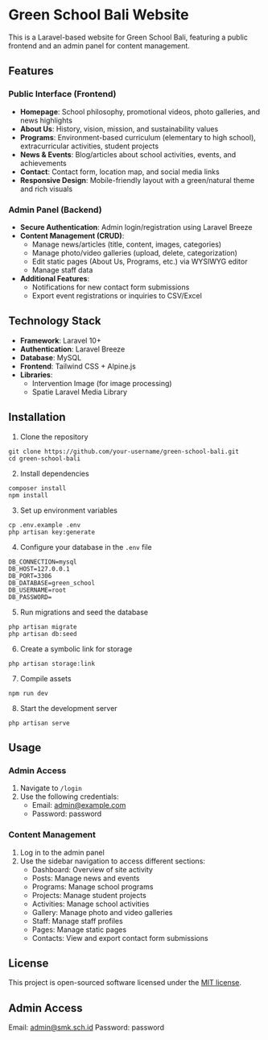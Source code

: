# Green School Bali Website

This is a Laravel-based website for Green School Bali, featuring a public frontend and an admin panel for content management.

## Features

### Public Interface (Frontend)

- **Homepage**: School philosophy, promotional videos, photo galleries, and news highlights
- **About Us**: History, vision, mission, and sustainability values
- **Programs**: Environment-based curriculum (elementary to high school), extracurricular activities, student projects
- **News & Events**: Blog/articles about school activities, events, and achievements
- **Contact**: Contact form, location map, and social media links
- **Responsive Design**: Mobile-friendly layout with a green/natural theme and rich visuals

### Admin Panel (Backend)

- **Secure Authentication**: Admin login/registration using Laravel Breeze
- **Content Management (CRUD)**:
  - Manage news/articles (title, content, images, categories)
  - Manage photo/video galleries (upload, delete, categorization)
  - Edit static pages (About Us, Programs, etc.) via WYSIWYG editor
  - Manage staff data
- **Additional Features**:
  - Notifications for new contact form submissions
  - Export event registrations or inquiries to CSV/Excel

## Technology Stack

- **Framework**: Laravel 10+
- **Authentication**: Laravel Breeze
- **Database**: MySQL
- **Frontend**: Tailwind CSS + Alpine.js
- **Libraries**: 
  - Intervention Image (for image processing)
  - Spatie Laravel Media Library

## Installation

1. Clone the repository
```
git clone https://github.com/your-username/green-school-bali.git
cd green-school-bali
```

2. Install dependencies
```
composer install
npm install
```

3. Set up environment variables
```
cp .env.example .env
php artisan key:generate
```

4. Configure your database in the `.env` file
```
DB_CONNECTION=mysql
DB_HOST=127.0.0.1
DB_PORT=3306
DB_DATABASE=green_school
DB_USERNAME=root
DB_PASSWORD=
```

5. Run migrations and seed the database
```
php artisan migrate
php artisan db:seed
```

6. Create a symbolic link for storage
```
php artisan storage:link
```

7. Compile assets
```
npm run dev
```

8. Start the development server
```
php artisan serve
```

## Usage

### Admin Access

1. Navigate to `/login`
2. Use the following credentials:
   - Email: admin@example.com
   - Password: password

### Content Management

1. Log in to the admin panel
2. Use the sidebar navigation to access different sections:
   - Dashboard: Overview of site activity
   - Posts: Manage news and events
   - Programs: Manage school programs
   - Projects: Manage student projects
   - Activities: Manage school activities
   - Gallery: Manage photo and video galleries
   - Staff: Manage staff profiles
   - Pages: Manage static pages
   - Contacts: View and export contact form submissions

## License

This project is open-sourced software licensed under the [MIT license](https://opensource.org/licenses/MIT).

## Admin Access
Email: admin@smk.sch.id
Password: password
